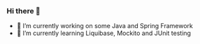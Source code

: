 ### Hi there 👋

- 🔭 I’m currently working on some Java and Spring Framework
- 🌱 I’m currently learning Liquibase, Mockito and JUnit testing
